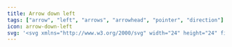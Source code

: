 ```yaml
---
title: Arrow down left
tags: ["arrow", "left", "arrows", "arrowhead", "pointer", "direction"]
icon: arrow-down-left
svg: '<svg xmlns="http://www.w3.org/2000/svg" width="24" height="24" fill="none" viewBox="0 0 24 24" stroke-width="1.5" stroke-linecap="round" stroke-linejoin="round" stroke="currentColor"><path d="m17.5 6.5-11 11m0 0h9m-9 0v-9"/></svg>'
---
```

